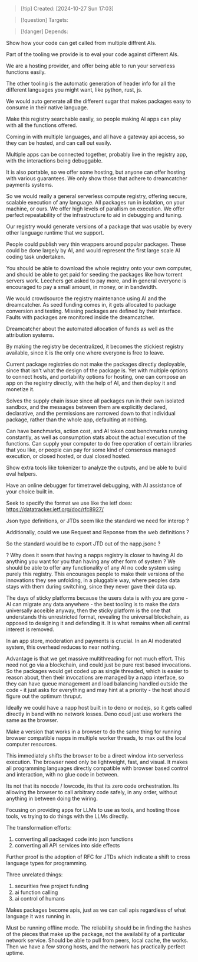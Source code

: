 
>[!tip] Created: [2024-10-27 Sun 17:03]

>[!question] Targets: 

>[!danger] Depends: 

Show how your code can get called from multiple diffrent AIs.

Part of the tooling we provide is to eval your code against different AIs.

We are a hosting provider, and offer being able to run your serverless functions easily.

The other tooling is the automatic generation of header info for all the different languages you might want, like python, rust, js.

We would auto generate all the different sugar that makes packages easy to consume in their native language.

Make this registry searchable easily, so people making AI apps can play with all the functions offered.

Coming in with multiple languages, and all have a gateway api access, so they can be hosted, and can call out easily.

Multiple apps can be connected together, probably live in the registry app, with the interactions being debuggable.

It is also portable, so we offer some hosting, but anyone can offer hosting with various guarantees.  We only show those that adhere to dreamcatcher payments systems.

So we would really a general serverless compute registry, offering secure, scalable execution of any language.  All packages run in isolation, on your machine, or ours.  We offer high levels of parallism on execution.  We offer perfect repeatability of the infrastructure to aid in debugging and tuning.

Our registry would generate versions of a package that was usable by every other language runtime that we support.

People could publish very thin wrappers around popular packages.  These could be done largely by AI, and would represent the first large scale AI coding task undertaken.

You should be able to download the whole registry onto your own computer, and should be able to get paid for seeding the packages like how torrent servers work.  Leechers get asked to pay more, and in general everyone is encouraged to pay a small amount, in money, or in bandwidth.

We would crowdsource the registry maintenance using AI and the dreamcatcher.  As seed funding comes in, it gets allocated to package conversion and testing.  Missing packages are defined by their interface.  Faults with packages are monitored inside the dreamcatcher.

Dreamcatcher about the automated allocation of funds as well as the attribution systems.

By making the registry be decentralized, it becomes the stickiest registry available, since it is the only one where everyone is free to leave.

Current package registries do not make the packages directly deployable, since that isn't what the design of the package is.  Yet with multiple options to connect hosts, and portability options for hosting, one can compose an app on the registry directly, with the help of AI, and then deploy it and monetize it.

Solves the supply chain issue since all packages run in their own isolated sandbox, and the messages between them are explicitly declared, declarative, and the permissions are narrowed down to that individual package, rather than the whole app, defaulting at nothing.

Can have benchmarks, action cost, and AI token cost benchmarks running constantly, as well as consumption stats about the actual execution of the functions.
Can supply your computer to do free operation of certain libraries that you like, or people can pay for some kind of consensus managed execution, or closed hosted, or dual closed hosted.

Show extra tools like tokenizer to analyze the outputs, and be able to build eval helpers.

Have an online debugger for timetravel debugging, with AI assistance of your choice built in.

Seek to specify the format we use like the ietf does: https://datatracker.ietf.org/doc/rfc8927/

Json type definitions, or JTDs seem like the standard we need for interop ?

Additionally, could we use Request and Reponse from the web definitions ?

So the standard would be to export JTD out of the napp.jsonc ?

? Why does it seem that having a napps registry is closer to having AI do anything you want for you than having any other form of system ?  We should be able to offer any functionality of any AI no code system using purely this registry.  This encourages people to make their versions of the innovations they see unfolding, in a pluggable way, where peoples data stays with them during switching, since they never gave their data up.

The days of sticky platforms because the users data is with you are gone - AI can migrate any data anywhere - the best tooling is to make the data universally acceible anyway, then the sticky platform is the one that understands this unrestricted format, revealing the universal blockchain, as opposed to designing it and defending it.  It is what remains when all central interest is removed.

In an app store, moderation and payments is crucial.  In an AI moderated system, this overhead reduces to near nothing.  

Advantage is that we get massive multithreading for not much effort.  This need not go via a blockchain, and could just be pure rest based invocations.  So the packages would get coded up as single threaded, which is easier to reason about, then their invocations are managed by a napp interface, so they can have queue management and load balancing handled outside the code - it just asks for everything and may hint at a priority - the host should figure out the optimum thruput.

Ideally we could have a napp host built in to deno or nodejs, so it gets called directly in band with no network losses.  Deno coud just use workers the same as the browser.

Make a version that works in a browser to do the same thing for running browser compatible napps in multiple worker threads, to max out  the local computer resources.

This immediately shifts the browser to be a direct window into serverless execution.  The browser need only be lightweight, fast, and visual.  It makes all programming languages directly compatible with browser based control and interaction, with no glue code in between.

Its not that its nocode / lowcode, its that its zero code orchestration.  Its allowing the browser to call arbitrary code safely, in any order, without anything in between doing the wiring.

Focusing on providing apps for LLMs to use as tools, and hosting those tools, vs trying to do things with the LLMs directly.

The transformation efforts:
1. converting all packaged code into json functions
2. converting all API services into side effects

Further proof is the adoption of RFC for JTDs which indicate a shift to cross language types for programming.  

Three unrelated things:
1. securities free project funding
2. ai function calling
3. ai control of humans

Makes packages become apis, just as we can call apis regardless of what language it was running in.

Must be running offline mode.  The reliability should be in finding the hashes of the pieces that make up the package, not the availability of a particular network service.  Should be able to pull from peers, local cache, the works.  Then we have a few strong hosts, and the network has practically perfect uptime.